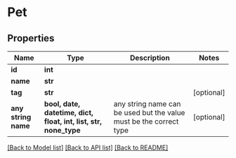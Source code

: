 # Pet


## Properties
Name | Type | Description | Notes
------------ | ------------- | ------------- | -------------
**id** | **int** |  | 
**name** | **str** |  | 
**tag** | **str** |  | [optional] 
**any string name** | **bool, date, datetime, dict, float, int, list, str, none_type** | any string name can be used but the value must be the correct type | [optional]

[[Back to Model list]](../README.md#documentation-for-models) [[Back to API list]](../README.md#documentation-for-api-endpoints) [[Back to README]](../README.md)


